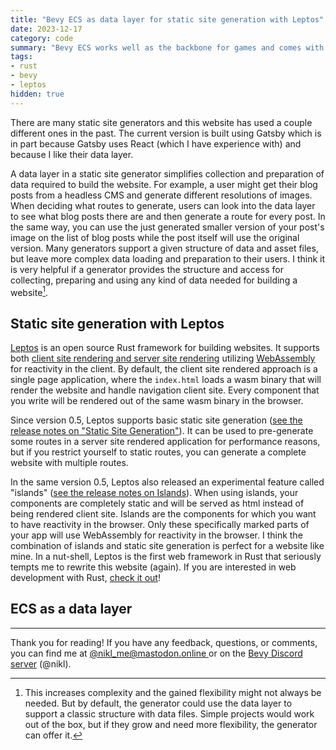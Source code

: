 ```yaml
---
title: "Bevy ECS as data layer for static site generation with Leptos"
date: 2023-12-17
category: code
summary: "Bevy ECS works well as the backbone for games and comes with many "
tags:
- rust
- bevy
- leptos
hidden: true
---
```


There are many static site generators and this website has used a couple different ones in the past. The current version is built using Gatsby which is in part because Gatsby uses React (which I have experience with) and because I like their data layer.

A data layer in a static site generator simplifies collection and preparation of data required to build the website. For example, a user might get their blog posts from a headless CMS and generate different resolutions of images. When deciding what routes to generate, users can look into the data layer to see what blog posts there are and then generate a route for every post. In the same way, you can use the just generated smaller version of your post's image on the list of blog posts while the post itself will use the original version. Many generators support a given structure of data and asset files, but leave more complex data loading and preparation to their users. I think it is very helpful if a generator provides the structure and access for collecting, preparing and using any kind of data needed for building a website[^1]. 

## Static site generation with Leptos

[Leptos][leptos] is an open source Rust framework for building websites. It supports both [client site rendering and server site rendering][leptos_get_started] utilizing [WebAssembly][wasm] for reactivity in the client. By default, the client site rendered approach is a single page application, where the `index.html` loads a wasm binary that will render the website and handle navigation client site. Every component that you write will be rendered out of the same wasm binary in the browser.

Since version 0.5, Leptos supports basic static site generation ([see the release notes on "Static Site Generation"][leptos_0_5]). It can be used to pre-generate some routes in a server site rendered application for performance reasons, but if you restrict yourself to static routes, you can generate a complete website with multiple routes.

In the same version 0.5, Leptos also released an experimental feature called "islands" ([see the release notes on Islands][leptos_0_5]). When using islands, your components are completely static and will be served as html instead of being rendered client site. Islands are the components for which you want to have reactivity in the browser. Only these specifically marked parts of your app will use WebAssembly for reactivity in the browser. I think the combination of islands and static site generation is perfect for a website like mine. In a nut-shell, Leptos is the first web framework in Rust that seriously tempts me to rewrite this website (again). If you are interested in web development with Rust, [check it out][leptos_get_started]!

## ECS as a data layer

---

Thank you for reading! If you have any feedback, questions, or comments, you can find me at [@nikl_me@mastodon.online ][mastodon] or on the [Bevy Discord server][bevy_discord] (@nikl).

[^1]: This increases complexity and the gained flexibility might not always be needed. But by default, the generator could use the data layer to support a classic structure with data files. Simple projects would work out of the box, but if they grow and need more flexibility, the generator can offer it.

[bevy]: https://bevyengine.org/
[leptos]: https://leptos.dev/
[leptos_0_5]: https://github.com/leptos-rs/leptos/releases/tag/v0.5.0
[wasm]: https://webassembly.org/
[leptos_get_started]: https://book.leptos.dev/getting_started/index.html
[mastodon]: https://mastodon.online/@nikl_me
[bevy_discord]: https://discord.gg/bevy
